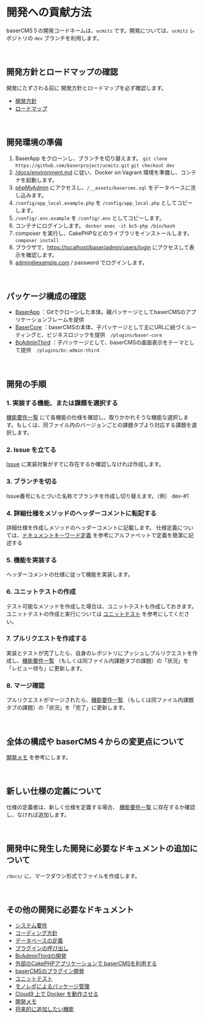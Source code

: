 # 開発への貢献方法

baserCMS５の開発コードネームは、`ucmitz` です。開発については、`ucmitz` レポジトリの `dev` ブランチを利用します。

　

## 開発方針とロードマップの確認

開発にたずさわる前に 開発方針とロードマップを必ず確認します。

- [開発方針](https://docs.google.com/document/d/1QAmScc65CwMyn8QuwWKE9q_8HnSKcW9oefI9RrHoUYY/edit)
- [ロードマップ](https://docs.google.com/spreadsheets/d/1TZ71-O_9KiQM9xAB_a_jnSFVrH2dsyKowMLkyGLcI9g/edit#gid=2131306554)

　
## 開発環境の準備

1. BaserApp をクローンし、ブランチを切り替えます。
`git clone https://github.com/baserproject/ucmitz.git`
`git checkout dev`
2. [/docs/environment.md](https://github.com/baserproject/ucmitz/blob/dev/docs/environment.md) に従い、Docker on Vagrant 環境を準備し、コンテナを起動します。
3. [phpMyAdmin](http://localhost:8080) にアクセスし、`/__assets/basercms.sql` をデータベースに流し込みます。
4. `/config/app_local.example.php` を `/config/app_local.php` としてコピーします。
5. `/config/.env.example` を `/config/.env` としてコピーします。
6. コンテナにログインします。
`docker exec -it bc5-php /bin/bash`
7. composer を実行し、CakePHPなどのライブラリをインストールします。
`composer install`
8. ブラウザで、[https://localhost/baser/admin/users/login](https://localhost/baser/admin/users/login) にアクセスして表示を確認します。
9. admin@example.com / password でログインします。

　
## パッケージ構成の確認

- [BaserApp](https://github.com/baserproject/ucmitz) ：Gitでクローンした本体。親パッケージとしてbaserCMSのアプリケーションフレームを提供
- [BaserCore](https://github.com/baserproject/ucmitz/tree/dev/plugins/baser-core) ：baserCMSの本体、子パッケージとして主にURLに紐づくルーティングと、ビジネスロジックを提供　`/plugins/baser-core`
- [BcAdminThird](https://github.com/baserproject/ucmitz/tree/dev/plugins/bc-admin-third) ：子パッケージとして、baserCMSの画面表示をテーマとして提供　`/plugins/bc-admin-third`

　
## 開発の手順

### 1. 実装する機能、または課題を選択する

[機能要件一覧](https://docs.google.com/spreadsheets/d/1YT5PuZQdDNU0wrZdqYbh74KuLSw1SIt4_EKwPWOfDKA/edit#gid=0) にて各機能の仕様を確認し、取りかかれそうな機能な選択します。もしくは、同ファイル内のバージョンごとの課題タブより対応する課題を選択します。

### 2. Issue を立てる

[Issue](https://github.com/baserproject/ucmitz/issues) に実装対象がすでに存在するか確認しなければ作成します。

### 3. ブランチを切る

Issue番号にもとづいた名称でブランチを作成し切り替えます。（例） dev-#1

### 4. 詳細仕様をメソッドのヘッダーコメントに転記する

詳細仕様を作成しメソッドのヘッダーコメントに記載します。
仕様定義については、[ドキュメントキーワード定義](https://github.com/baserproject/ucmitz/blob/dev/docs/keyword.md) を参考にアルファベットで定義を簡潔に記述する

### 5. 機能を実装する

ヘッダーコメントの仕様に従って機能を実装します。

### 6. ユニットテストの作成

テスト可能なメソッドを作成した場合は、ユニットテストも作成しておきます。
ユニットテストの作成と実行については [ユニットテスト](https://github.com/baserproject/ucmitz/blob/dev/docs/unittest.md) を参考にしてください。

### 7. プルリクエストを作成する

実装とテストが完了したら、自身のレポジトリにプッシュしプルリクエストを作成し、[機能要件一覧](https://docs.google.com/spreadsheets/d/1YT5PuZQdDNU0wrZdqYbh74KuLSw1SIt4_EKwPWOfDKA/edit#gid=0) （もしくは同ファイル内課題タブの課題）の「状況」を「レビュー待ち」に更新します。

### 8. マージ確認

プルリクエストがマージされたら、[機能要件一覧](https://docs.google.com/spreadsheets/d/1YT5PuZQdDNU0wrZdqYbh74KuLSw1SIt4_EKwPWOfDKA/edit#gid=0) （もしくは同ファイル内課題タブの課題）の「状況」を「完了」に更新します。

　

## 全体の構成や baserCMS４からの変更点について

[開発メモ](https://github.com/baserproject/ucmitz/blob/dev/DEVELOPMENTAL_MEMO.md) を参考にします。

　

## 新しい仕様の定義について

仕様の定義者は、新しく仕様を定義する場合、 [機能要件一覧](https://docs.google.com/spreadsheets/d/1YT5PuZQdDNU0wrZdqYbh74KuLSw1SIt4_EKwPWOfDKA/edit#gid=0) に存在するか確認し、なければ追加します。

　

## 開発中に発生した開発に必要なドキュメントの追加について

`/docs/` に、マークダウン形式でファイルを作成します。

　

## その他の開発に必要なドキュメント
- [システム要件](https://github.com/baserproject/ucmitz/blob/dev/docs/system.md)
- [コーディング方針](https://github.com/baserproject/ucmitz/blob/dev/docs/coding-policy.md)
- [データベースの定義](https://github.com/baserproject/ucmitz/blob/dev/docs/database.md)
- [プラグインの呼び出し](https://github.com/baserproject/ucmitz/blob/dev/docs/call-plugin.md)
- [BcAdminThirdの開発](https://github.com/baserproject/ucmitz/blob/dev/plugins/bc-admin-third/README.md)
- [外部のCakePHPアプリケーションで baserCMSを利用する](https://github.com/baserproject/ucmitz/blob/dev/docs/application.md)
- [baserCMSのプラグイン開発](https://github.com/baserproject/ucmitz/blob/dev/docs/plugin.md)
- [ユニットテスト](https://github.com/baserproject/ucmitz/blob/dev/docs/unittest.md)
- [モノレポによるパッケージ管理](https://github.com/baserproject/ucmitz/blob/dev/docs/monorepo.md)
- [Cloud9 上で Docker を動作させる](https://github.com/baserproject/ucmitz/blob/dev/docs/cloud9.md)
- [開発メモ](https://github.com/baserproject/ucmitz/blob/dev/DEVELOPMENTAL_MEMO.md)
- [将来的に追加したい機能](https://docs.google.com/document/d/1AwJQ0h0xQ5utFB1tVzLh1b1UhZp-lxQbM2fDjxtDc9I/edit#)
